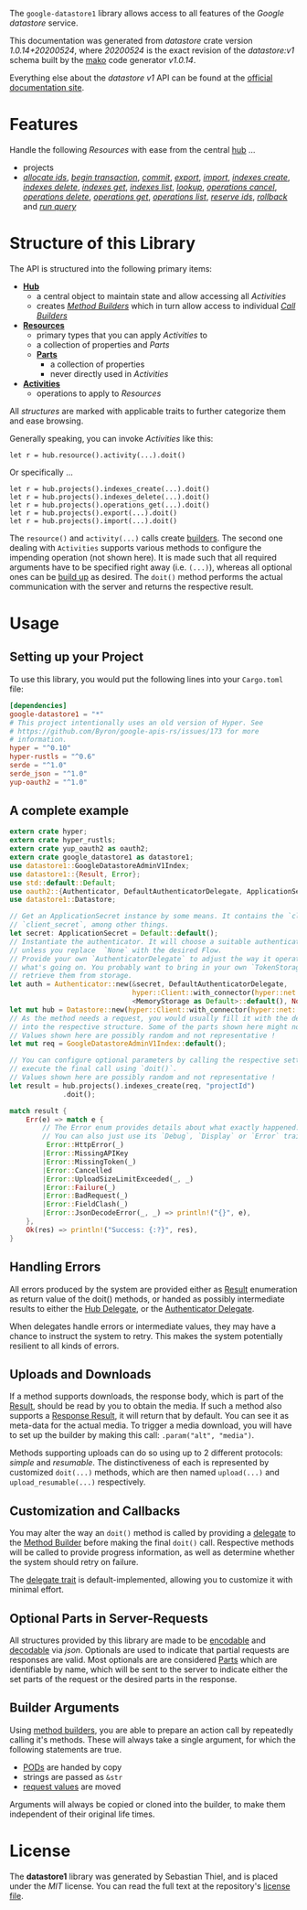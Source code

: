 <!---
DO NOT EDIT !
This file was generated automatically from 'src/mako/api/README.md.mako'
DO NOT EDIT !
-->
The `google-datastore1` library allows access to all features of the *Google datastore* service.

This documentation was generated from *datastore* crate version *1.0.14+20200524*, where *20200524* is the exact revision of the *datastore:v1* schema built by the [mako](http://www.makotemplates.org/) code generator *v1.0.14*.

Everything else about the *datastore* *v1* API can be found at the
[official documentation site](https://cloud.google.com/datastore/).
# Features

Handle the following *Resources* with ease from the central [hub](https://docs.rs/google-datastore1/1.0.14+20200524/google_datastore1/struct.Datastore.html) ... 

* projects
 * [*allocate ids*](https://docs.rs/google-datastore1/1.0.14+20200524/google_datastore1/struct.ProjectAllocateIdCall.html), [*begin transaction*](https://docs.rs/google-datastore1/1.0.14+20200524/google_datastore1/struct.ProjectBeginTransactionCall.html), [*commit*](https://docs.rs/google-datastore1/1.0.14+20200524/google_datastore1/struct.ProjectCommitCall.html), [*export*](https://docs.rs/google-datastore1/1.0.14+20200524/google_datastore1/struct.ProjectExportCall.html), [*import*](https://docs.rs/google-datastore1/1.0.14+20200524/google_datastore1/struct.ProjectImportCall.html), [*indexes create*](https://docs.rs/google-datastore1/1.0.14+20200524/google_datastore1/struct.ProjectIndexeCreateCall.html), [*indexes delete*](https://docs.rs/google-datastore1/1.0.14+20200524/google_datastore1/struct.ProjectIndexeDeleteCall.html), [*indexes get*](https://docs.rs/google-datastore1/1.0.14+20200524/google_datastore1/struct.ProjectIndexeGetCall.html), [*indexes list*](https://docs.rs/google-datastore1/1.0.14+20200524/google_datastore1/struct.ProjectIndexeListCall.html), [*lookup*](https://docs.rs/google-datastore1/1.0.14+20200524/google_datastore1/struct.ProjectLookupCall.html), [*operations cancel*](https://docs.rs/google-datastore1/1.0.14+20200524/google_datastore1/struct.ProjectOperationCancelCall.html), [*operations delete*](https://docs.rs/google-datastore1/1.0.14+20200524/google_datastore1/struct.ProjectOperationDeleteCall.html), [*operations get*](https://docs.rs/google-datastore1/1.0.14+20200524/google_datastore1/struct.ProjectOperationGetCall.html), [*operations list*](https://docs.rs/google-datastore1/1.0.14+20200524/google_datastore1/struct.ProjectOperationListCall.html), [*reserve ids*](https://docs.rs/google-datastore1/1.0.14+20200524/google_datastore1/struct.ProjectReserveIdCall.html), [*rollback*](https://docs.rs/google-datastore1/1.0.14+20200524/google_datastore1/struct.ProjectRollbackCall.html) and [*run query*](https://docs.rs/google-datastore1/1.0.14+20200524/google_datastore1/struct.ProjectRunQueryCall.html)




# Structure of this Library

The API is structured into the following primary items:

* **[Hub](https://docs.rs/google-datastore1/1.0.14+20200524/google_datastore1/struct.Datastore.html)**
    * a central object to maintain state and allow accessing all *Activities*
    * creates [*Method Builders*](https://docs.rs/google-datastore1/1.0.14+20200524/google_datastore1/trait.MethodsBuilder.html) which in turn
      allow access to individual [*Call Builders*](https://docs.rs/google-datastore1/1.0.14+20200524/google_datastore1/trait.CallBuilder.html)
* **[Resources](https://docs.rs/google-datastore1/1.0.14+20200524/google_datastore1/trait.Resource.html)**
    * primary types that you can apply *Activities* to
    * a collection of properties and *Parts*
    * **[Parts](https://docs.rs/google-datastore1/1.0.14+20200524/google_datastore1/trait.Part.html)**
        * a collection of properties
        * never directly used in *Activities*
* **[Activities](https://docs.rs/google-datastore1/1.0.14+20200524/google_datastore1/trait.CallBuilder.html)**
    * operations to apply to *Resources*

All *structures* are marked with applicable traits to further categorize them and ease browsing.

Generally speaking, you can invoke *Activities* like this:

```Rust,ignore
let r = hub.resource().activity(...).doit()
```

Or specifically ...

```ignore
let r = hub.projects().indexes_create(...).doit()
let r = hub.projects().indexes_delete(...).doit()
let r = hub.projects().operations_get(...).doit()
let r = hub.projects().export(...).doit()
let r = hub.projects().import(...).doit()
```

The `resource()` and `activity(...)` calls create [builders][builder-pattern]. The second one dealing with `Activities` 
supports various methods to configure the impending operation (not shown here). It is made such that all required arguments have to be 
specified right away (i.e. `(...)`), whereas all optional ones can be [build up][builder-pattern] as desired.
The `doit()` method performs the actual communication with the server and returns the respective result.

# Usage

## Setting up your Project

To use this library, you would put the following lines into your `Cargo.toml` file:

```toml
[dependencies]
google-datastore1 = "*"
# This project intentionally uses an old version of Hyper. See
# https://github.com/Byron/google-apis-rs/issues/173 for more
# information.
hyper = "^0.10"
hyper-rustls = "^0.6"
serde = "^1.0"
serde_json = "^1.0"
yup-oauth2 = "^1.0"
```

## A complete example

```Rust
extern crate hyper;
extern crate hyper_rustls;
extern crate yup_oauth2 as oauth2;
extern crate google_datastore1 as datastore1;
use datastore1::GoogleDatastoreAdminV1Index;
use datastore1::{Result, Error};
use std::default::Default;
use oauth2::{Authenticator, DefaultAuthenticatorDelegate, ApplicationSecret, MemoryStorage};
use datastore1::Datastore;

// Get an ApplicationSecret instance by some means. It contains the `client_id` and 
// `client_secret`, among other things.
let secret: ApplicationSecret = Default::default();
// Instantiate the authenticator. It will choose a suitable authentication flow for you, 
// unless you replace  `None` with the desired Flow.
// Provide your own `AuthenticatorDelegate` to adjust the way it operates and get feedback about 
// what's going on. You probably want to bring in your own `TokenStorage` to persist tokens and
// retrieve them from storage.
let auth = Authenticator::new(&secret, DefaultAuthenticatorDelegate,
                              hyper::Client::with_connector(hyper::net::HttpsConnector::new(hyper_rustls::TlsClient::new())),
                              <MemoryStorage as Default>::default(), None);
let mut hub = Datastore::new(hyper::Client::with_connector(hyper::net::HttpsConnector::new(hyper_rustls::TlsClient::new())), auth);
// As the method needs a request, you would usually fill it with the desired information
// into the respective structure. Some of the parts shown here might not be applicable !
// Values shown here are possibly random and not representative !
let mut req = GoogleDatastoreAdminV1Index::default();

// You can configure optional parameters by calling the respective setters at will, and
// execute the final call using `doit()`.
// Values shown here are possibly random and not representative !
let result = hub.projects().indexes_create(req, "projectId")
             .doit();

match result {
    Err(e) => match e {
        // The Error enum provides details about what exactly happened.
        // You can also just use its `Debug`, `Display` or `Error` traits
         Error::HttpError(_)
        |Error::MissingAPIKey
        |Error::MissingToken(_)
        |Error::Cancelled
        |Error::UploadSizeLimitExceeded(_, _)
        |Error::Failure(_)
        |Error::BadRequest(_)
        |Error::FieldClash(_)
        |Error::JsonDecodeError(_, _) => println!("{}", e),
    },
    Ok(res) => println!("Success: {:?}", res),
}

```
## Handling Errors

All errors produced by the system are provided either as [Result](https://docs.rs/google-datastore1/1.0.14+20200524/google_datastore1/enum.Result.html) enumeration as return value of 
the doit() methods, or handed as possibly intermediate results to either the 
[Hub Delegate](https://docs.rs/google-datastore1/1.0.14+20200524/google_datastore1/trait.Delegate.html), or the [Authenticator Delegate](https://docs.rs/yup-oauth2/*/yup_oauth2/trait.AuthenticatorDelegate.html).

When delegates handle errors or intermediate values, they may have a chance to instruct the system to retry. This 
makes the system potentially resilient to all kinds of errors.

## Uploads and Downloads
If a method supports downloads, the response body, which is part of the [Result](https://docs.rs/google-datastore1/1.0.14+20200524/google_datastore1/enum.Result.html), should be
read by you to obtain the media.
If such a method also supports a [Response Result](https://docs.rs/google-datastore1/1.0.14+20200524/google_datastore1/trait.ResponseResult.html), it will return that by default.
You can see it as meta-data for the actual media. To trigger a media download, you will have to set up the builder by making
this call: `.param("alt", "media")`.

Methods supporting uploads can do so using up to 2 different protocols: 
*simple* and *resumable*. The distinctiveness of each is represented by customized 
`doit(...)` methods, which are then named `upload(...)` and `upload_resumable(...)` respectively.

## Customization and Callbacks

You may alter the way an `doit()` method is called by providing a [delegate](https://docs.rs/google-datastore1/1.0.14+20200524/google_datastore1/trait.Delegate.html) to the 
[Method Builder](https://docs.rs/google-datastore1/1.0.14+20200524/google_datastore1/trait.CallBuilder.html) before making the final `doit()` call. 
Respective methods will be called to provide progress information, as well as determine whether the system should 
retry on failure.

The [delegate trait](https://docs.rs/google-datastore1/1.0.14+20200524/google_datastore1/trait.Delegate.html) is default-implemented, allowing you to customize it with minimal effort.

## Optional Parts in Server-Requests

All structures provided by this library are made to be [encodable](https://docs.rs/google-datastore1/1.0.14+20200524/google_datastore1/trait.RequestValue.html) and 
[decodable](https://docs.rs/google-datastore1/1.0.14+20200524/google_datastore1/trait.ResponseResult.html) via *json*. Optionals are used to indicate that partial requests are responses 
are valid.
Most optionals are are considered [Parts](https://docs.rs/google-datastore1/1.0.14+20200524/google_datastore1/trait.Part.html) which are identifiable by name, which will be sent to 
the server to indicate either the set parts of the request or the desired parts in the response.

## Builder Arguments

Using [method builders](https://docs.rs/google-datastore1/1.0.14+20200524/google_datastore1/trait.CallBuilder.html), you are able to prepare an action call by repeatedly calling it's methods.
These will always take a single argument, for which the following statements are true.

* [PODs][wiki-pod] are handed by copy
* strings are passed as `&str`
* [request values](https://docs.rs/google-datastore1/1.0.14+20200524/google_datastore1/trait.RequestValue.html) are moved

Arguments will always be copied or cloned into the builder, to make them independent of their original life times.

[wiki-pod]: http://en.wikipedia.org/wiki/Plain_old_data_structure
[builder-pattern]: http://en.wikipedia.org/wiki/Builder_pattern
[google-go-api]: https://github.com/google/google-api-go-client

# License
The **datastore1** library was generated by Sebastian Thiel, and is placed 
under the *MIT* license.
You can read the full text at the repository's [license file][repo-license].

[repo-license]: https://github.com/Byron/google-apis-rsblob/master/LICENSE.md
